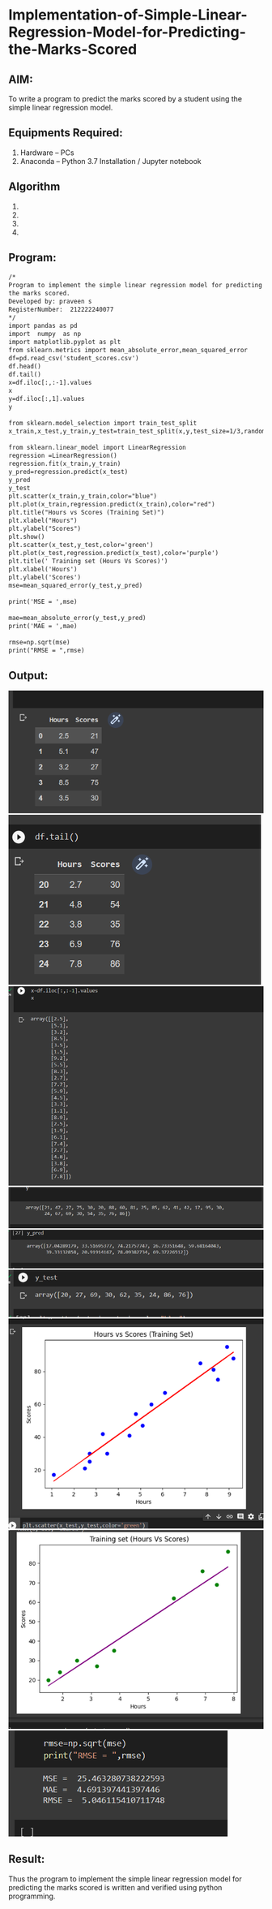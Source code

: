 # Implementation-of-Simple-Linear-Regression-Model-for-Predicting-the-Marks-Scored

## AIM:
To write a program to predict the marks scored by a student using the simple linear regression model.

## Equipments Required:
1. Hardware – PCs
2. Anaconda – Python 3.7 Installation / Jupyter notebook

## Algorithm
1. 
2. 
3. 
4. 

## Program:
```
/*
Program to implement the simple linear regression model for predicting the marks scored.
Developed by: praveen s
RegisterNumber:  212222240077
*/
import pandas as pd
import  numpy  as np
import matplotlib.pyplot as plt
from sklearn.metrics import mean_absolute_error,mean_squared_error
df=pd.read_csv('student_scores.csv')
df.head()
df.tail()
x=df.iloc[:,:-1].values
x
y=df.iloc[:,1].values
y

from sklearn.model_selection import train_test_split
x_train,x_test,y_train,y_test=train_test_split(x,y,test_size=1/3,random_state=0)

from sklearn.linear_model import LinearRegression
regression =LinearRegression()
regression.fit(x_train,y_train)
y_pred=regression.predict(x_test)
y_pred
y_test
plt.scatter(x_train,y_train,color="blue")
plt.plot(x_train,regression.predict(x_train),color="red")
plt.title("Hours vs Scores (Training Set)")
plt.xlabel("Hours")
plt.ylabel("Scores")
plt.show()
plt.scatter(x_test,y_test,color='green')
plt.plot(x_test,regression.predict(x_test),color='purple')
plt.title(' Training set (Hours Vs Scores)')
plt.xlabel('Hours')
plt.ylabel('Scores')
mse=mean_squared_error(y_test,y_pred)

print('MSE = ',mse)

mae=mean_absolute_error(y_test,y_pred)
print('MAE = ',mae)

rmse=np.sqrt(mse)
print("RMSE = ",rmse)

```

## Output:
![simple linear regression model for predicting the marks scored](sam.png)
![simple linear regression model for predicting the marks scored](sam1.png)
![simple linear regression model for predicting the marks scored](sam2.png)
![simple linear regression model for predicting the marks scored](sam3.png)
![simple linear regression model for predicting the marks scored](sam4.png)
![simple linear regression model for predicting the marks scored](sam5.png)
![simple linear regression model for predicting the marks scored](sam6.png)
![simple linear regression model for predicting the marks scored](sam7.png)
![simple linear regression model for predicting the marks scored](sam8.png)


## Result:
Thus the program to implement the simple linear regression model for predicting the marks scored is written and verified using python programming.
